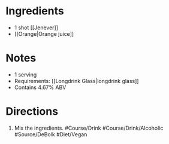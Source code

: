 # Ingredients
- 1 shot [[Jenever]]
- [[Orange|Orange juice]]
# Notes
- 1 serving
- Requirements: [[Longdrink Glass|longdrink glass]]
- Contains 4.67% ABV
# Directions
1. Mix the ingredients.
#Course/Drink #Course/Drink/Alcoholic #Source/DeBolk #Diet/Vegan 